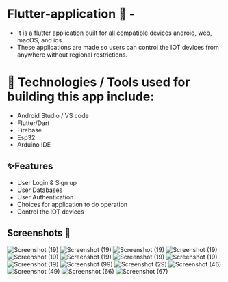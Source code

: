 # Flutter-application  📱 -
- It is a flutter application built for all compatible devices android, web, macOS, and ios.
- These applications are made so users can control the IOT devices from anywhere without regional restrictions.
# 📱 Technologies / Tools used for building this app include: 
- Android Studio / VS code 
- Flutter/Dart
- Firebase
- Esp32
- Arduino IDE
## ✨Features

- User Login & Sign up
- User Databases
- User Authentication
- Choices for application to do operation
- Control the IOT devices
 ## Screenshots 📱
 ![Screenshot (19)](https://github.com/Gauravshukl/Flutter-Firebase-Series-main/assets/48097137/4d598d5d-d0c7-4606-a06a-ad7397b75556)
 ![Screenshot (19)](https://github.com/Gauravshukl/Flutter-Firebase-Series-main/assets/48097137/b7a6f3dc-dfb3-42d8-b4ab-2e74cffdab1d)
 ![Screenshot (19)](https://github.com/Gauravshukl/Flutter-Firebase-Series-main/assets/48097137/41420f96-25ae-4ecc-865c-827614ca2a3c)
 ![Screenshot (19)](https://github.com/Gauravshukl/Flutter-Firebase-Series-main/assets/48097137/aad938d9-59f4-4d34-ba96-06b7776f3c18)
 ![Screenshot (19)](https://github.com/Gauravshukl/Flutter-Firebase-Series-main/assets/48097137/393b32ac-2ea0-4108-833e-996ac439e699)
 ![Screenshot (19)](https://github.com/Gauravshukl/Flutter-Firebase-Series-main/assets/48097137/c7788bcd-498e-43e5-a38a-714dc5f361da)
 ![Screenshot (19)](https://github.com/Gauravshukl/Flutter-Firebase-Series-main/assets/48097137/deadf02c-4b05-42c4-90b3-8a6fb24d2858)
 ![Screenshot (19)](https://github.com/Gauravshukl/Flutter-Firebase-Series-main/assets/48097137/a8317d8a-d346-433c-bcea-a9b751422bc3)
 ![Screenshot (19)](https://github.com/Gauravshukl/Flutter-Firebase-Series-main/assets/48097137/8963dd24-36c6-4b5d-baec-7007a604838f)
 ![Screenshot (99)](https://github.com/Gauravshukl/Flutter-Firebase-Series-main/assets/48097137/380481af-0e43-49ce-8d43-191dd57de2c6)
 ![Screenshot (29)](https://github.com/Gauravshukl/Flutter-Firebase-Series-main/assets/48097137/bb548be8-9263-4de7-ba73-898edfd3f12c)
 ![Screenshot (46)](https://github.com/Gauravshukl/Flutter-Firebase-Series-main/assets/48097137/7a669660-5509-43e6-bcc9-21fbf246e66a)
 ![Screenshot (49)](https://github.com/Gauravshukl/Flutter-Firebase-Series-main/assets/48097137/70069509-d731-42fb-8d6e-9b7744eff7bc)
 ![Screenshot (66)](https://github.com/Gauravshukl/Flutter-Firebase-Series-main/assets/48097137/944e0bc9-e386-443c-9f07-740abd32a17b)
![Screenshot (67)](https://github.com/Gauravshukl/Flutter-Firebase-Series-main/assets/48097137/802a4ac1-eb21-4e09-ac68-e63e6ba129f7)

